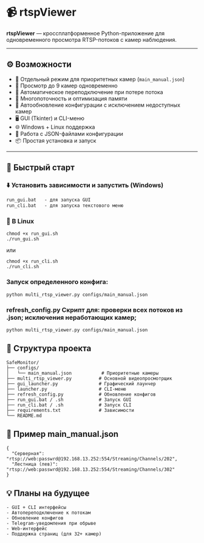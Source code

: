# 📹 rtspViewer

**rtspViewer** — кроссплатформенное Python-приложение для одновременного просмотра RTSP-потоков с камер наблюдения.

---

## ⚙️ Возможности

- 📌 Отдельный режим для приоритетных камер (`main_manual.json`)
- 🎥 Просмотр до 9 камер одновременно
- 🔁 Автоматическое переподключение при потере потока
- 🧵 Многопоточность и оптимизация памяти
- 🔄 Автообновление конфигурации с исключением недоступных камер
- 🖥️ GUI (Tkinter) и CLI-меню
- 🌐 Windows + Linux поддержка
- 📁 Работа с JSON-файлами конфигурации
- 📦 Простая установка и запуск

---

## 🚀 Быстрый старт

### ⬇️ Установить зависимости и запустить (Windows)

```bat
run_gui.bat   - для запуска GUI
run_cli.bat   - для запуска текстового меню
```
### 🐧 В Linux
```commandline
chmod +x run_gui.sh
./run_gui.sh
```
или
```commandline
chmod +x run_cli.sh
./run_cli.sh
```

### Запуск определенного конфига:
```commandline
python multi_rtsp_viewer.py configs/main_manual.json
```

### **refresh_config.py** Скрипт для: проверки всех потоков из .json; исключения неработающих камер;
```commandline
python multi_rtsp_viewer.py configs/main_manual.json
```

## 📁 Структура проекта

```commandline
SafeMonitor/
├── configs/
│   └── main_manual.json           # Приоритетные камеры
├── multi_rtsp_viewer.py          # Основной видеопросмотрщик
├── gui_launcher.py               # Графический лаунчер
├── launcher.py                   # CLI-меню
├── refresh_config.py             # Обновление конфигов
├── run_gui.bat / .sh             # Запуск GUI
├── run_cli.bat / .sh             # Запуск CLI
├── requirements.txt              # Зависимости
└── README.md

```

## 🧪 Пример main_manual.json
```commandline
{
  "Серверная": "rtsp://web:passwrd@192.168.13.252:554/Streaming/Channels/202",
  "Лестница (лев)": "rtsp://web:passwrd@192.168.13.252:554/Streaming/Channels/302"
}

```

## 💡 Планы на будущее
```commandline
- GUI + CLI интерфейсы
- Автопереподключение к потокам
- Обновление конфигов
- Telegram-уведомления при обрыве
- Web-интерфейс
- Поддержка страниц (для 32+ камер)
```